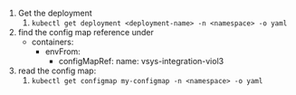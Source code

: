 1. Get the deployment
	1. `kubectl get deployment <deployment-name> -n <namespace> -o yaml`
2. find the config map reference under 
	 - containers:
	      - envFrom:
	        - configMapRef:
	            name: vsys-integration-viol3
3. read the config map:
	1. `kubectl get configmap my-configmap -n <namespace> -o yaml`

